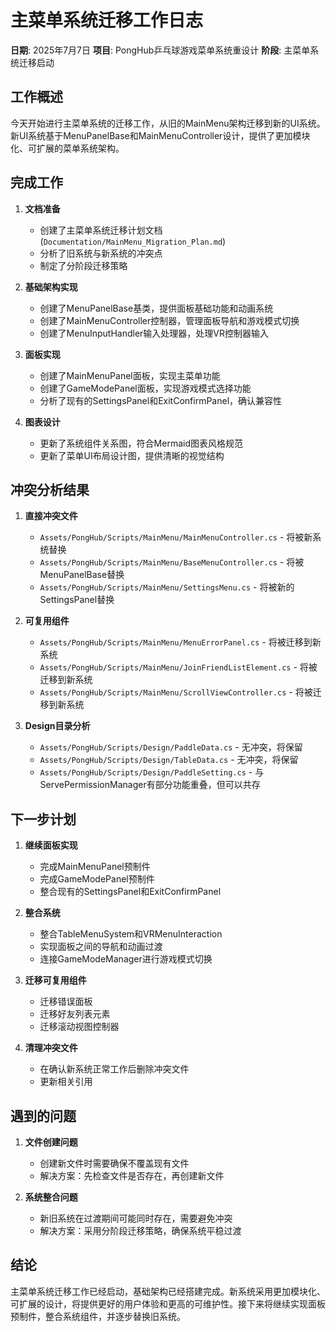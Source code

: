 # 主菜单系统迁移工作日志

**日期**: 2025年7月7日
**项目**: PongHub乒乓球游戏菜单系统重设计
**阶段**: 主菜单系统迁移启动

## 工作概述

今天开始进行主菜单系统的迁移工作，从旧的MainMenu架构迁移到新的UI系统。新UI系统基于MenuPanelBase和MainMenuController设计，提供了更加模块化、可扩展的菜单系统架构。

## 完成工作

1. **文档准备**
   - 创建了主菜单系统迁移计划文档 (`Documentation/MainMenu_Migration_Plan.md`)
   - 分析了旧系统与新系统的冲突点
   - 制定了分阶段迁移策略

2. **基础架构实现**
   - 创建了MenuPanelBase基类，提供面板基础功能和动画系统
   - 创建了MainMenuController控制器，管理面板导航和游戏模式切换
   - 创建了MenuInputHandler输入处理器，处理VR控制器输入

3. **面板实现**
   - 创建了MainMenuPanel面板，实现主菜单功能
   - 创建了GameModePanel面板，实现游戏模式选择功能
   - 分析了现有的SettingsPanel和ExitConfirmPanel，确认兼容性

4. **图表设计**
   - 更新了系统组件关系图，符合Mermaid图表风格规范
   - 更新了菜单UI布局设计图，提供清晰的视觉结构

## 冲突分析结果

1. **直接冲突文件**
   - `Assets/PongHub/Scripts/MainMenu/MainMenuController.cs` - 将被新系统替换
   - `Assets/PongHub/Scripts/MainMenu/BaseMenuController.cs` - 将被MenuPanelBase替换
   - `Assets/PongHub/Scripts/MainMenu/SettingsMenu.cs` - 将被新的SettingsPanel替换

2. **可复用组件**
   - `Assets/PongHub/Scripts/MainMenu/MenuErrorPanel.cs` - 将被迁移到新系统
   - `Assets/PongHub/Scripts/MainMenu/JoinFriendListElement.cs` - 将被迁移到新系统
   - `Assets/PongHub/Scripts/MainMenu/ScrollViewController.cs` - 将被迁移到新系统

3. **Design目录分析**
   - `Assets/PongHub/Scripts/Design/PaddleData.cs` - 无冲突，将保留
   - `Assets/PongHub/Scripts/Design/TableData.cs` - 无冲突，将保留
   - `Assets/PongHub/Scripts/Design/PaddleSetting.cs` - 与ServePermissionManager有部分功能重叠，但可以共存

## 下一步计划

1. **继续面板实现**
   - 完成MainMenuPanel预制件
   - 完成GameModePanel预制件
   - 整合现有的SettingsPanel和ExitConfirmPanel

2. **整合系统**
   - 整合TableMenuSystem和VRMenuInteraction
   - 实现面板之间的导航和动画过渡
   - 连接GameModeManager进行游戏模式切换

3. **迁移可复用组件**
   - 迁移错误面板
   - 迁移好友列表元素
   - 迁移滚动视图控制器

4. **清理冲突文件**
   - 在确认新系统正常工作后删除冲突文件
   - 更新相关引用

## 遇到的问题

1. **文件创建问题**
   - 创建新文件时需要确保不覆盖现有文件
   - 解决方案：先检查文件是否存在，再创建新文件

2. **系统整合问题**
   - 新旧系统在过渡期间可能同时存在，需要避免冲突
   - 解决方案：采用分阶段迁移策略，确保系统平稳过渡

## 结论

主菜单系统迁移工作已经启动，基础架构已经搭建完成。新系统采用更加模块化、可扩展的设计，将提供更好的用户体验和更高的可维护性。接下来将继续实现面板预制件，整合系统组件，并逐步替换旧系统。
